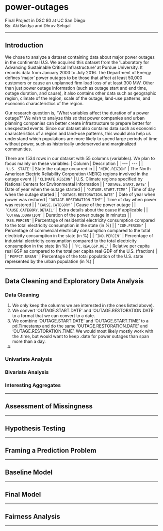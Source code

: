 # power-outages
Final Project in DSC 80 at UC San Diego<br>
By: Aki Baidya and Dhruv Sehgal


---


## Introduction
We chose to analyze a dataset containing data about major power outages in the continental U.S. We acquired this dataset from the 'Laboratory for Advancing Sustainable Critical Infrastructure' at Purdue University. It records data from January 2000 to July 2016. The Department of Energy defines ‘major’ power outages to be those that affect at least 50,000 customers or cause an unplanned firm load loss of at least 300 MW. Other than just power outage information (such as outage start and end time, outage duration, and cause), it also contains other data such as geographic region, climate of the region, scale of the outage, land-use patterns, and economic characteristics of the region.


Our research question is, “What variables affect the duration of a power outage?” We wish to analyze this so that power companies and urban planning companies can better create infrastructure to prepare better for unexpected events. Since our dataset also contains data such as economic characteristics of a region and land-use patterns, this would also help us understand which populations are more likely to spend large periods of time without power, such as historically underserved and marginalized communities.


There are 1534 rows in our dataset with 55 columns (variables). We plan to focus mainly on these variables:
| Column | Description |
| --- | --- |
| `'U.S._STATE'` | State the outage occurred in |
| `’NERC.REGION’` | The North American Electric Reliability Corporation (NERC) regions involved
in the outage event |
| `’CLIMATE.REGION’` | U.S. Climate regions specified by National Centers for Environmental
Information |
| `'OUTAGE.START.DATE'` | Date of year when the outage started |
| `’OUTAGE.START.TIME’` | Time of day when the outage started |
| `’OUTAGE.RESTORATION.DATE’` | Date of year when power was restored
| `’OUTAGE.RESTORATION.TIME’` | Time of day when power was restored |
| `’CAUSE.CATEGORY’` | Cause of the power outage |
| `’CAUSE.CATEGORY.DETAIL’` | Extra details about the cause if applicable |
| `’OUTAGE.DURATION’` | Duration of the power outage in minutes |
| `’RES.PERCEN’` | Percentage of residential electricity consumption compared to the total
electricity consumption in the state (in %) |
| `’COM.PERCEN’` | Percentage of commercial electricity consumption compared to the total
electricity consumption in the state (in %) |
| `’IND.PERCEN’` | Percentage of industrial electricity consumption compared to the total
electricity consumption in the state (in %) |
| `’PC.REALGSP.REL’` | Relative per capita real GSP as compared to the total per capita real GDP of the U.S. (fraction) |
| `’POPPCT.URBAN’` | Percentage of the total population of the U.S. state represented by the urban
population (in %) |






---




## Data Cleaning and Exploratory Data Analysis




### Data Cleaning


1. We only keep the columns we are interested in (the ones listed above).
2. We convert ‘OUTAGE.START.DATE’ and ‘OUTAGE.RESTORATION.DATE’ to a format that we can convert to a date.
3. We combine ‘OUTAGE.START.DATE’ and ‘OUTAGE.START.TIME’ to a pd.Timestamp and do the same ‘OUTAGE.RESTORATION.DATE’ and ‘OUTAGE.RESTORATION.TIME’. We would most likely mostly work with the .time, but would want to keep .date for power outages than span more than a day.
3. 




### Univariate Analysis




### Bivariate Analysis




### Interesting Aggregates




---




## Assessment of Missingness




---




## Hypothesis Testing




---




## Framing a Prediction Problem




---




## Baseline Model




---




## Final Model




---




## Fairness Analysis




---

